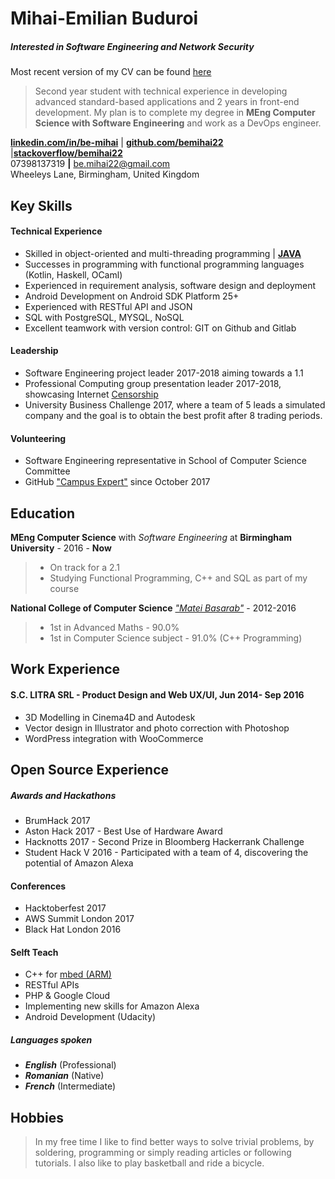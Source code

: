<!--Name & Interest-->
# Mihai-Emilian Buduroi
##### Interested in Software Engineering and Network Security
Most recent version of my CV can be found [here](https://github.com/bemihai22/CV/blob/master/cv.md)

<!--Statement-->
> Second year student with technical experience in developing advanced standard-based applications and 2 years in front-end development. My plan is to complete my degree in **MEng Computer Science with Software Engineering** and work as a DevOps engineer.

<!--Contact Information-->
[__linkedin.com/in/be-mihai__](https://www.linkedin.com/in/be-mihai/)   | [__github.com/bemihai22__](https://github.com/bemihai22) |[__stackoverflow/bemihai22__](https://stackoverflow.com/users/7056603/bemihai22)  
07398137319 __|__ be.mihai22@gmail.com   
Wheeleys Lane, Birmingham, United Kingdom  

<!--Body Start -->

<!--Highlights -->
Key Skills
----------
#### Technical Experience
* Skilled in object-oriented and multi-threading programming | [__JAVA__](https://github.com/bemihai22/talktostrangersCMD)
* Successes in programming with functional programming languages (Kotlin, Haskell, OCaml)
* Experienced in requirement analysis, software design and deployment
* Android Development on Android SDK Platform 25+
* Experienced with RESTful API and JSON
* SQL with PostgreSQL, MYSQL, NoSQL
* Excellent teamwork with version control: GIT on Github and Gitlab

<!--Leadership-->
#### Leadership
* Software Engineering project leader 2017-2018 aiming towards a 1.1
* Professional Computing group presentation leader 2017-2018, showcasing Internet [Censorship](https://docs.google.com/presentation/d/1G9AnpxJD_0iL3ISDxj3EJGa80AkJNM933q1JZQ2uzjU/edit?usp=sharing)
* University Business Challenge 2017, where a team of 5 leads a simulated company and the goal is to obtain the best profit after 8 trading periods.

<!--Volunteering-->
#### Volunteering
* Software Engineering representative
 in School of Computer Science Committee
* GitHub ["Campus Expert"](https://github.com/campus-experts) since October 2017

<!--School-->
Education
---------  

 __MEng Computer Science__ with _Software Engineering_ at __Birmingham University__ - 2016 - __Now__  

>  - On track for a 2.1
>  - Studying Functional Programming, C++ and SQL as part of my course  

__National College of Computer Science__ [_"Matei Basarab"_](http://cnimateibasarab.ro/cnimb/) - 2012-2016  

> - 1st in Advanced Maths - 90.0%
> - 1st in Computer Science subject - 91.0% (C++ Programming)


<!--Work-->
Work Experience
---------------


#### S.C. LITRA SRL - Product Design and Web UX/UI, Jun 2014- Sep 2016
* 3D Modelling in Cinema4D and Autodesk
* Vector design in Illustrator and photo correction with Photoshop
* WordPress integration with WooCommerce

<!--OpenS-->
Open Source Experience
----------------------

<!--Le Hacks-->
##### Awards and Hackathons
* BrumHack 2017
* Aston Hack 2017 - Best Use of Hardware Award
* Hacknotts 2017 - Second Prize in Bloomberg Hackerrank Challenge
* Student Hack V 2016 - Participated with a team of 4, discovering the potential of Amazon Alexa

<!--Confs-->
#### Conferences
* Hacktoberfest 2017
* AWS Summit London 2017
* Black Hat London 2016

<!--In the house-->
#### Selft Teach
* C++ for [mbed (ARM)](https://github.com/bemihai22/mbed)
* RESTful APIs
* PHP & Google Cloud
* Implementing new skills for Amazon Alexa
* Android Development (Udacity)


##### Languages spoken
* _**English**_ (Professional)
* _**Romanian**_ (Native)
* _**French**_ (Intermediate)

<!--What I love-->
Hobbies
-------
>In my free time I like to find better ways to solve trivial problems, by soldering, programming or simply reading articles or following tutorials. I also like to play basketball and ride a bicycle.
<!--Body End -->
